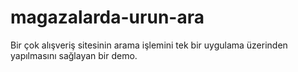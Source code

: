 # magazalarda-urun-ara
Bir çok alışveriş sitesinin arama işlemini tek bir uygulama üzerinden yapılmasını sağlayan bir demo.
